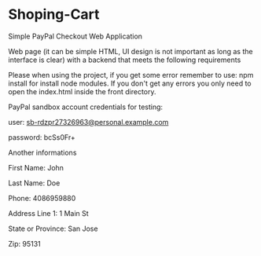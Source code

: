 # Shoping-Cart
Simple PayPal Checkout Web Application

Web page (it can be simple HTML, UI design is not important as long as the interface is clear) with a backend that meets the following requirements

Please when using the project, if you get some error remember to use: npm install for install node modules. If you don't get any errors you only need to open the index.html inside the front directory.

PayPal sandbox account credentials for testing: 

user: sb-rdzpr27326963@personal.example.com
            
password: bcSs0Fr+

Another informations 

First Name: John

Last Name: Doe

Phone: 4086959880

Address Line 1: 1 Main St

State or Province: San Jose

Zip: 95131

